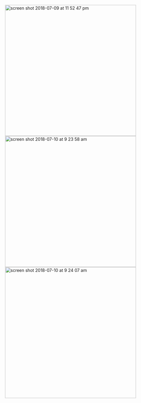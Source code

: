 
<p float="left">
<img width="432" height=”600” alt="screen shot 2018-07-09 at 11 52 47 pm" src="https://user-images.githubusercontent.com/41017424/42516294-586bd5de-8423-11e8-9186-65a375b3148c.png">
<img width="432" height=”600” alt="screen shot 2018-07-10 at 9 23 58 am" src="https://user-images.githubusercontent.com/41017424/42516298-596d0d36-8423-11e8-8a53-ae33abc79998.png">
<img width="432" height=”600” alt="screen shot 2018-07-10 at 9 24 07 am" src="https://user-images.githubusercontent.com/41017424/42516302-5b8b6a4a-8423-11e8-9c0d-0338d48e6b8d.png">
</p>
